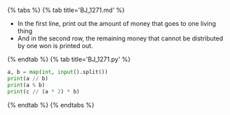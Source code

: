 {% tabs %}
{% tab title='BJ_1271.md' %}

* In the first line, print out the amount of money that goes to one living thing
* And in the second row, the remaining money that cannot be distributed by one won is printed out.

{% endtab %}
{% tab title='BJ_1271.py' %}

```py
a, b = map(int, input().split())
print(a // b)
print(a % b)
print(c // (a * 2) * b)
```

{% endtab %}
{% endtabs %}